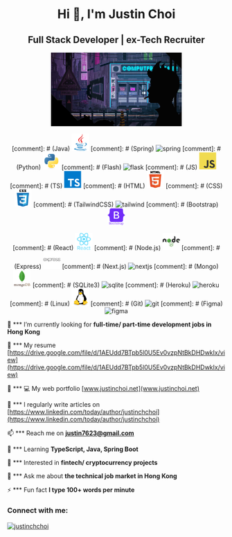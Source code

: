 <h1 align="center">Hi 👋, I'm Justin Choi</h1>
<h2 align="center">Full Stack Developer | ex-Tech Recruiter</h2>

<p align="center">
    <img alt="img" src="https://github.com/Tech-Recruiter-Justin/Tech-Recruiter-Justin/blob/main/profile_pic.gif?raw=true" width="60%" height="auto"/>
</p>

<p align="center">
[comment]: # (Java)
<img src="https://raw.githubusercontent.com/devicons/devicon/master/icons/java/java-original.svg" alt="java" width="40" height="40"/>
[comment]: # (Spring)
<img src="https://www.vectorlogo.zone/logos/springio/springio-icon.svg" alt="spring" width="40" height="40"/>
[comment]: # (Python)
<img src="https://raw.githubusercontent.com/devicons/devicon/master/icons/python/python-original.svg" alt="python" width="40" height="40"/>
[comment]: # (Flash)
<img src="https://www.vectorlogo.zone/logos/pocoo_flask/pocoo_flask-icon.svg" alt="flask" width="40" height="40"/>
[comment]: # (JS)
<img src="https://raw.githubusercontent.com/devicons/devicon/master/icons/javascript/javascript-original.svg" alt="javascript" width="40" height="40"/>
[comment]: # (TS)
<img src="https://raw.githubusercontent.com/devicons/devicon/master/icons/typescript/typescript-original.svg" alt="typescript" width="40" height="40"/>
[comment]: # (HTML)
<img src="https://raw.githubusercontent.com/devicons/devicon/master/icons/html5/html5-original-wordmark.svg" alt="html5" width="40" height="40"/>
[comment]: # (CSS)
<img src="https://raw.githubusercontent.com/devicons/devicon/master/icons/css3/css3-original-wordmark.svg" alt="css3" width="40" height="40"/>
[comment]: # (TailwindCSS)
<img src="https://www.vectorlogo.zone/logos/tailwindcss/tailwindcss-icon.svg" alt="tailwind" width="40" height="40"/>
[comment]: # (Bootstrap)
<img src="https://raw.githubusercontent.com/devicons/devicon/master/icons/bootstrap/bootstrap-plain-wordmark.svg" alt="bootstrap" width="40" height="40"/>
</p>

<p align="center">
[comment]: # (React)
<img src="https://raw.githubusercontent.com/devicons/devicon/master/icons/react/react-original-wordmark.svg" alt="react" width="40" height="40"/>
[comment]: # (Node.js)
<img src="https://raw.githubusercontent.com/devicons/devicon/master/icons/nodejs/nodejs-original-wordmark.svg" alt="nodejs" width="40" height="40"/>
[comment]: # (Express)
<img src="https://raw.githubusercontent.com/devicons/devicon/master/icons/express/express-original-wordmark.svg" alt="express" width="40" height="40"/>
[comment]: # (Next.js)
<img src="https://cdn.worldvectorlogo.com/logos/nextjs-3.svg" alt="nextjs" width="40" height="40"/>
[comment]: # (Mongo)
<img src="https://raw.githubusercontent.com/devicons/devicon/master/icons/mongodb/mongodb-original-wordmark.svg" alt="mongodb" width="40" height="40"/>
[comment]: # (SQLite3)
<img src="https://www.vectorlogo.zone/logos/sqlite/sqlite-icon.svg" alt="sqlite" width="40" height="40"/>
[comment]: # (Heroku)
<img src="https://www.vectorlogo.zone/logos/heroku/heroku-icon.svg" alt="heroku" width="40" height="40"/>
[comment]: # (Linux)
<img src="https://raw.githubusercontent.com/devicons/devicon/master/icons/linux/linux-original.svg" alt="linux" width="40" height="40"/>
[comment]: # (Git)
<img src="https://www.vectorlogo.zone/logos/git-scm/git-scm-icon.svg" alt="git" width="40" height="40"/>
[comment]: # (Figma)
<img src="https://www.vectorlogo.zone/logos/figma/figma-icon.svg" alt="figma" width="40" height="40"/>

</p>

🔭 *** I’m currently looking for **full-time/ part-time development jobs in Hong Kong**

📄 *** My resume [https://drive.google.com/file/d/1AEUdd7BTpb5l0U5Ev0vzpNtBkDHDwkIx/view](https://drive.google.com/file/d/1AEUdd7BTpb5l0U5Ev0vzpNtBkDHDwkIx/view)

👨 *** 💻 My web portfolio [www.justinchoi.net](www.justinchoi.net)

📝 *** I regularly write articles on [https://www.linkedin.com/today/author/justinchchoi](https://www.linkedin.com/today/author/justinchchoi)

📫 *** Reach me on **justin7623@gmail.com**

🌱 *** Learning **TypeScript, Java, Spring Boot**

👯 *** Interested in **fintech/ cryptocurrency projects**

💬 *** Ask me about **the technical job market in Hong Kong**

⚡ *** Fun fact **I type 100+ words per minute**

<h3 align="left">Connect with me:</h3>
<p align="left">
<a href="https://linkedin.com/in/justinchchoi" target="blank"><img align="center" src="https://cdn.jsdelivr.net/npm/simple-icons@3.0.1/icons/linkedin.svg" alt="justinchchoi" height="30" width="40" /></a>
</p>

<p></p>
